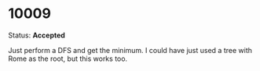 10009
=====

Status: **Accepted**

Just perform a DFS and get the minimum. I could have just used a tree with Rome as the root, but this works too.
